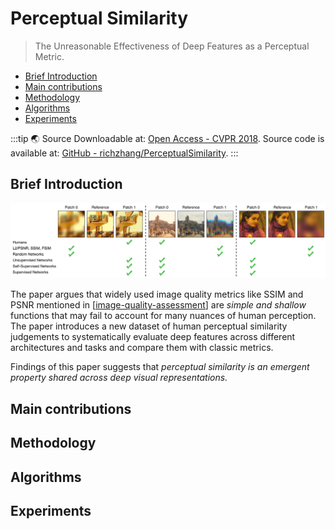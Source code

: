# Perceptual Similarity

> The Unreasonable Effectiveness of Deep Features as a Perceptual Metric.

- [Brief Introduction](#brief-introduction)
- [Main contributions](#main-contributions)
- [Methodology](#methodology)
- [Algorithms](#algorithms)
- [Experiments](#experiments)

:::tip 🌏 Source
Downloadable at: [Open Access - CVPR 2018](https://openaccess.thecvf.com/content_cvpr_2018/papers/Zhang_The_Unreasonable_Effectiveness_CVPR_2018_paper.pdf). Source code is available at: [GitHub - richzhang/PerceptualSimilarity](https://github.com/richzhang/PerceptualSimilarity).
:::

## Brief Introduction

![](./assets/2020-09-08-21-27-34.png)

The paper argues that widely used image quality metrics like SSIM and PSNR mentioned in [[image-quality-assessment]] are _simple and shallow_ functions that may fail to account for many nuances of human perception. The paper introduces a new dataset of human perceptual similarity judgements to systematically evaluate deep features across different architectures and tasks and compare them with classic metrics.

Findings of this paper suggests that _perceptual similarity is an emergent property shared across deep visual representations._

## Main contributions

## Methodology

## Algorithms

## Experiments

[//begin]: # 'Autogenerated link references for markdown compatibility'
[image-quality-assessment]: image-quality-assessment.md 'Image Quality Assessment'
[//end]: # 'Autogenerated link references'
